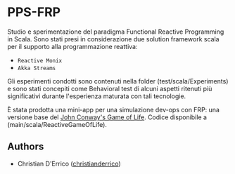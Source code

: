 # PPS-FRP
Studio e sperimentazione del paradigma Functional Reactive Programming in Scala.
Sono stati presi in considerazione due solution framework scala per il supporto alla programmazione reattiva:
- `Reactive Monix`
- `Akka Streams`

Gli esperimenti condotti sono contenuti nella folder (test/scala/Experiments) e sono stati concepiti come Behavioral test di alcuni aspetti ritenuti più significativi durante l'esperienza maturata con tali tecnologie.

È stata prodotta una mini-app per una simulazione dev-ops con FRP: una versione base del [John Conway's Game of Life](https://it.wikipedia.org/wiki/Gioco_della_vita).
Codice disponibile a (main/scala/ReactiveGameOfLife).

## Authors
- Christian D'Errico ([christianderrico](https://github.com/christianderrico))

